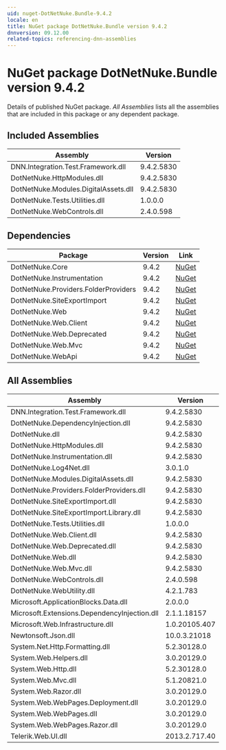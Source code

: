 ```yaml
---
uid: nuget-DotNetNuke.Bundle-9.4.2
locale: en
title: NuGet package DotNetNuke.Bundle version 9.4.2
dnnversion: 09.12.00
related-topics: referencing-dnn-assemblies
---
```


# NuGet package DotNetNuke.Bundle version 9.4.2
Details of published NuGet package.
*All Assemblies* lists all the assemblies that are included in this package or any dependent package.

## Included Assemblies

|Assembly|Version|
|---|---|
|DNN.Integration.Test.Framework.dll|9.4.2.5830|
|DotNetNuke.HttpModules.dll|9.4.2.5830|
|DotNetNuke.Modules.DigitalAssets.dll|9.4.2.5830|
|DotNetNuke.Tests.Utilities.dll|1.0.0.0|
|DotNetNuke.WebControls.dll|2.4.0.598|

## Dependencies

|Package|Version|Link|
|---|---|---|
|DotNetNuke.Core|9.4.2|[NuGet](https://www.nuget.org/packages/DotNetNuke.Core/9.4.2)|
|DotNetNuke.Instrumentation|9.4.2|[NuGet](https://www.nuget.org/packages/DotNetNuke.Instrumentation/9.4.2)|
|DotNetNuke.Providers.FolderProviders|9.4.2|[NuGet](https://www.nuget.org/packages/DotNetNuke.Providers.FolderProviders/9.4.2)|
|DotNetNuke.SiteExportImport|9.4.2|[NuGet](https://www.nuget.org/packages/DotNetNuke.SiteExportImport/9.4.2)|
|DotNetNuke.Web|9.4.2|[NuGet](https://www.nuget.org/packages/DotNetNuke.Web/9.4.2)|
|DotNetNuke.Web.Client|9.4.2|[NuGet](https://www.nuget.org/packages/DotNetNuke.Web.Client/9.4.2)|
|DotNetNuke.Web.Deprecated|9.4.2|[NuGet](https://www.nuget.org/packages/DotNetNuke.Web.Deprecated/9.4.2)|
|DotNetNuke.Web.Mvc|9.4.2|[NuGet](https://www.nuget.org/packages/DotNetNuke.Web.Mvc/9.4.2)|
|DotNetNuke.WebApi|9.4.2|[NuGet](https://www.nuget.org/packages/DotNetNuke.WebApi/9.4.2)|

## All Assemblies

|Assembly|Version|
|---|---|
|DNN.Integration.Test.Framework.dll|9.4.2.5830|
|DotNetNuke.DependencyInjection.dll|9.4.2.5830|
|DotNetNuke.dll|9.4.2.5830|
|DotNetNuke.HttpModules.dll|9.4.2.5830|
|DotNetNuke.Instrumentation.dll|9.4.2.5830|
|DotNetNuke.Log4Net.dll|3.0.1.0|
|DotNetNuke.Modules.DigitalAssets.dll|9.4.2.5830|
|DotNetNuke.Providers.FolderProviders.dll|9.4.2.5830|
|DotNetNuke.SiteExportImport.dll|9.4.2.5830|
|DotNetNuke.SiteExportImport.Library.dll|9.4.2.5830|
|DotNetNuke.Tests.Utilities.dll|1.0.0.0|
|DotNetNuke.Web.Client.dll|9.4.2.5830|
|DotNetNuke.Web.Deprecated.dll|9.4.2.5830|
|DotNetNuke.Web.dll|9.4.2.5830|
|DotNetNuke.Web.Mvc.dll|9.4.2.5830|
|DotNetNuke.WebControls.dll|2.4.0.598|
|DotNetNuke.WebUtility.dll|4.2.1.783|
|Microsoft.ApplicationBlocks.Data.dll|2.0.0.0|
|Microsoft.Extensions.DependencyInjection.dll|2.1.1.18157|
|Microsoft.Web.Infrastructure.dll|1.0.20105.407|
|Newtonsoft.Json.dll|10.0.3.21018|
|System.Net.Http.Formatting.dll|5.2.30128.0|
|System.Web.Helpers.dll|3.0.20129.0|
|System.Web.Http.dll|5.2.30128.0|
|System.Web.Mvc.dll|5.1.20821.0|
|System.Web.Razor.dll|3.0.20129.0|
|System.Web.WebPages.Deployment.dll|3.0.20129.0|
|System.Web.WebPages.dll|3.0.20129.0|
|System.Web.WebPages.Razor.dll|3.0.20129.0|
|Telerik.Web.UI.dll|2013.2.717.40|


